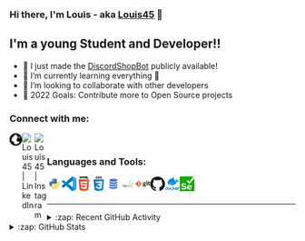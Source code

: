 ### Hi there, I'm Louis - aka [Louis45][website] 👋 

## I'm a young Student and Developer!!

- 🔭 I just made the [DiscordShopBot](https://github.com/Luois45/DiscordShopBot) publicly available!
- 🌱 I’m currently learning everything 🤣
- 👯 I’m looking to collaborate with other developers
- 🥅 2022 Goals: Contribute more to Open Source projects

### Connect with me:

[<img align="left" alt="linktree.louis45.de" width="22px" src="https://raw.githubusercontent.com/iconic/open-iconic/master/svg/globe.svg" />][website]
[<img align="left" alt="Louis45 | LinkedIn" width="22px" src="https://cdn.jsdelivr.net/npm/simple-icons@v3/icons/linkedin.svg" />][linkedin]
[<img align="left" alt="Louis45 | Instagram" width="22px" src="https://cdn.jsdelivr.net/npm/simple-icons@v3/icons/instagram.svg" />][instagram]

<br />

### Languages and Tools:

[<img align="left" alt="Python" width="26px" src="https://raw.githubusercontent.com/github/explore/80688e429a7d4ef2fca1e82350fe8e3517d3494d/topics/python/python.png" />](https://github.com/topics/python)
[<img align="left" alt="Visual Studio Code" width="26px" src="https://raw.githubusercontent.com/github/explore/bbd48b997e8d0bef63f676eca4da5e1f76487b56/topics/visual-studio-code/visual-studio-code.png" />](https://github.com/topics/visual-studio-code)
[<img align="left" alt="HTML" width="26px" src="https://raw.githubusercontent.com/github/explore/80688e429a7d4ef2fca1e82350fe8e3517d3494d/topics/html/html.png" />](https://github.com/topics/html)
[<img align="left" alt="CSS" width="26px" src="https://raw.githubusercontent.com/github/explore/80688e429a7d4ef2fca1e82350fe8e3517d3494d/topics/css/css.png" />](https://github.com/topics/css)
[<img align="left" alt="SQL" width="26px" src="https://raw.githubusercontent.com/github/explore/80688e429a7d4ef2fca1e82350fe8e3517d3494d/topics/sql/sql.png" />](https://github.com/topics/sql)
[<img align="left" alt="MySQL" width="26px" src="https://raw.githubusercontent.com/github/explore/80688e429a7d4ef2fca1e82350fe8e3517d3494d/topics/mysql/mysql.png" />](https://github.com/topics/mysql)
[<img align="left" alt="Git" width="26px" src="https://raw.githubusercontent.com/github/explore/80688e429a7d4ef2fca1e82350fe8e3517d3494d/topics/git/git.png" />](https://github.com/topics/git)
[<img align="left" alt="GitHub" width="26px" src="https://raw.githubusercontent.com/github/explore/78df643247d429f6cc873026c0622819ad797942/topics/github/github.png" />](https://github.com/topics/github)
[<img align="left" alt="GitHub" width="26px" src="https://raw.githubusercontent.com/github/explore/80688e429a7d4ef2fca1e82350fe8e3517d3494d/topics/docker/docker.png" />](https://github.com/topics/docker)
[<img align="left" alt="Selenium" width="26px" src="https://raw.githubusercontent.com/github/explore/6c7084bb772f6fabaae377f5ae4a607594234ee6/topics/selenium/selenium.png" />](https://github.com/topics/selenium)

<br />
<br />

---

<details>
  <summary>:zap: Recent GitHub Activity</summary>
  
<!--START_SECTION:activity-->
1. 💪 Opened PR [#131](https://github.com/lorien/awesome-web-scraping/pull/131) in [lorien/awesome-web-scraping](https://github.com/lorien/awesome-web-scraping)
2. 💪 Opened PR [#2805](https://github.com/github/explore/pull/2805) in [github/explore](https://github.com/github/explore)
3. 💪 Opened PR [#2804](https://github.com/github/explore/pull/2804) in [github/explore](https://github.com/github/explore)
4. 🗣 Commented on [#2797](https://github.com/github/explore/issues/2797) in [github/explore](https://github.com/github/explore)
5. 🗣 Commented on [#2800](https://github.com/github/explore/issues/2800) in [github/explore](https://github.com/github/explore)
6. 💪 Opened PR [#2801](https://github.com/github/explore/pull/2801) in [github/explore](https://github.com/github/explore)
7. 🗣 Commented on [#203](https://github.com/MrPowerScripts/reddit-karma-farming-bot/issues/203) in [MrPowerScripts/reddit-karma-farming-bot](https://github.com/MrPowerScripts/reddit-karma-farming-bot)
8. ❌ Closed PR [#204](https://github.com/MrPowerScripts/reddit-karma-farming-bot/pull/204) in [MrPowerScripts/reddit-karma-farming-bot](https://github.com/MrPowerScripts/reddit-karma-farming-bot)
9. ❗️ Closed issue [#203](https://github.com/MrPowerScripts/reddit-karma-farming-bot/issues/203) in [MrPowerScripts/reddit-karma-farming-bot](https://github.com/MrPowerScripts/reddit-karma-farming-bot)
10. 🗣 Commented on [#203](https://github.com/MrPowerScripts/reddit-karma-farming-bot/issues/203) in [MrPowerScripts/reddit-karma-farming-bot](https://github.com/MrPowerScripts/reddit-karma-farming-bot)
<!--END_SECTION:activity-->

</details>

<details>
  <summary>:zap: GitHub Stats</summary>

  <img align="left" alt="Luois45's GitHub Stats" src="https://github-readme-stats.vercel.app/api?username=Luois45&count_private=true" />

</details>

[website]: https://linktree.louis45.de/
[instagram]: https://rebrand.ly/instagram-45
[linkedin]: https://rebrand.ly/linkedin-45
